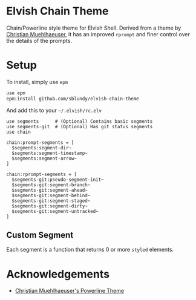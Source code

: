# Elvish Chain Theme

Chain/Powerline style theme for Elvish Shell. Derived from a theme by [Christian Muehlhaeuser](https://github.com/muesli/), it has an improved `rprompt` and finer control over the details of the prompts.

# Setup

To install, simply use `epm`
```bash
use epm
epm:install github.com/sblundy/elvish-chain-theme
```

And add this to your `~/.elvish/rc.elv`

```
use segments      # (Optional) Contains basic segments
use segments-git  # (Optional) Has git status segments
use chain

chain:prompt-segments = [
  $segments:segment-dir~
  $segments:segment-timestamp~
  $segments:segment-arrow~
]

chain:rprompt-segments = [
  $segments-git:pseudo-segment-init~
  $segments-git:segment-branch~
  $segments-git:segment-ahead~
  $segments-git:segment-behind~
  $segments-git:segment-staged~
  $segments-git:segment-dirty~
  $segments-git:segment-untracked~
]

```

## Custom Segment

Each segment is a function that returns 0 or more `styled` elements. 

# Acknowledgements

* [Christian Muehlhaeuser's Powerline Theme](https://github.com/muesli/elvish-libs/blob/master/theme/powerline.elv)
